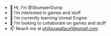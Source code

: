 - 👋 Hi, I’m @SkumperDump
- 👀 I’m interested in games and stuff
- 🌱 I’m currently learning Unreal Engine
- 💞️ I’m looking to collaborate on games and stuff
- 📫 Reach me at philipswallace1@gmail.com

<!---
SkumperDump/SkumperDump is a ✨ special ✨ repository because its `README.md` (this file) appears on your GitHub profile.
You can click the Preview link to take a look at your changes.
--->

